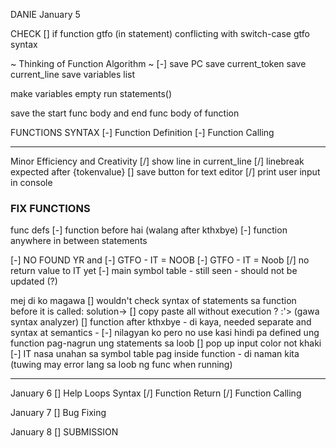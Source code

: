 DANIE
January 5

CHECK
[] if function gtfo (in statement) conflicting with switch-case gtfo syntax

~ Thinking of Function Algorithm ~
[-] save PC
save current_token
save current_line
save variables list

make variables empty
run statements()

save the start func body and end func body of function

FUNCTIONS SYNTAX
[-] Function Definition
[-] Function Calling

---

Minor Efficiency and Creativity
[/] show line in current_line
[/] linebreak expected after {tokenvalue}
[] save button for text editor
[/] print user input in console

### FIX FUNCTIONS

func defs
[-] function before hai (walang after kthxbye)
[-] function anywhere in between statements

[-] NO FOUND YR and
[-] GTFO - IT = NOOB
[-] GTFO - IT = Noob
[/] no return value to IT yet
[-] main symbol table - still seen - should not be updated (?)

mej di ko magawa
[] wouldn't check syntax of statements sa function before it is called: solution-> [] copy paste all without execution ? :'> (gawa syntax analyzer)
[] function after kthxbye - di kaya, needed separate and syntax at semantics - [-] nilagyan ko pero no use kasi hindi pa defined ung function pag-nagrun ung statements sa loob
[] pop up input color not khaki
[-] IT nasa unahan sa symbol table pag inside function - di naman kita (tuwing may error lang sa loob ng func when running)

---

January 6
[] Help Loops Syntax
[/] Function Return
[/] Function Calling

January 7
[] Bug Fixing

January 8
[] SUBMISSION
